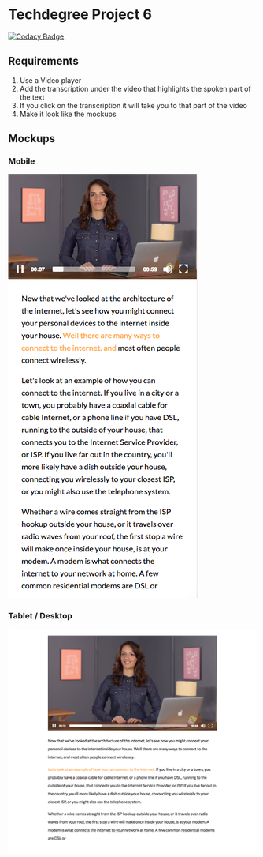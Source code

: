 # Techdegree Project 6

[![Codacy Badge](https://api.codacy.com/project/badge/Grade/d658f87a7c084292b2ec59adfd35c5f8)](https://www.codacy.com/app/anthony0030/techdegree-project-6?utm_source=github.com&amp;utm_medium=referral&amp;utm_content=anthony0030/techdegree-project-6&amp;utm_campaign=Badge_Grade)

## Requirements
1.  Use a Video player
2.  Add the transcription under the video that highlights the spoken part of the text
3.  If you click on the transcription it will take you to that part of the video
4. Make it look like the mockups


## Mockups
### Mobile
![Mobile Mockup](mockups/mobile.png)
### Tablet / Desktop
![Lightbox Mockup](mockups/tablet-desktop.png)
